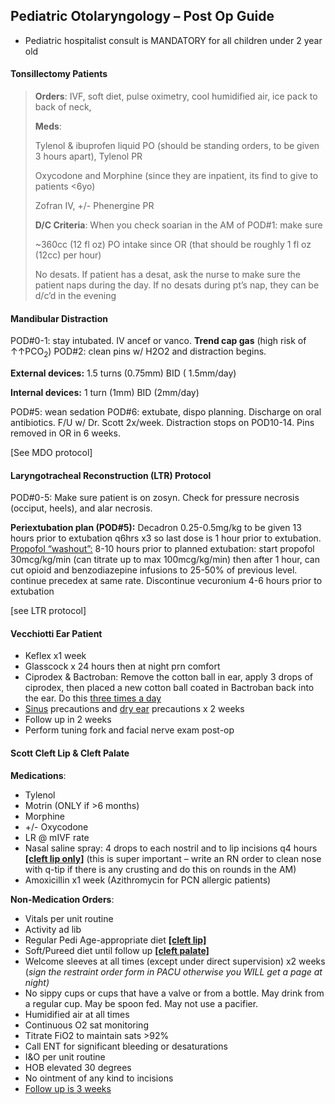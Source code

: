 ## Pediatric Otolaryngology – Post Op Guide

* Pediatric hospitalist consult is MANDATORY for all children under 2 year old

#### Tonsillectomy Patients

> **Orders**: IVF, soft diet, pulse oximetry, cool humidified air, ice pack to back of neck,
>
> **Meds**:
>
> Tylenol & ibuprofen liquid PO (should be standing orders, to be given 3 hours apart), Tylenol PR
>
> Oxycodone and Morphine (since they are inpatient, its find to give to patients <6yo)
>
> Zofran IV, +/- Phenergine PR
>
> **D/C Criteria**: When you check soarian in the AM of POD#1: make sure
>
> \~360cc (12 fl oz) PO intake since OR (that should be roughly 1 fl oz (12cc) per hour)
>
> No desats. If patient has a desat, ask the nurse to make sure the patient naps during the day. If no desats during pt’s nap, they can be d/c’d in the evening

#### Mandibular Distraction

POD#0-1: stay intubated. IV ancef or vanco. **Trend cap gas** (high risk of ↑↑PCO<sub>2</sub>) POD#2: clean pins w/ H2O2 and distraction begins.

**External devices:** 1.5 turns (0.75mm) BID ( 1.5mm/day)

**Internal devices:** 1 turn (1mm) BID (2mm/day)

POD#5: wean sedation POD#6: extubate, dispo planning. Discharge on oral antibiotics. F/U w/ Dr. Scott 2x/week. Distraction stops on POD10-14. Pins removed in OR in 6 weeks.

\[See MDO protocol\]

#### Laryngotracheal Reconstruction (LTR) Protocol

POD#0-5: Make sure patient is on zosyn. Check for pressure necrosis (occiput, heels), and alar necrosis.

**Periextubation plan (POD#5):** Decadron 0.25-0.5mg/kg to be given 13 hours prior to extubation q6hrs x3 so last dose is 1 hour prior to extubation. <u>Propofol “washout”:</u> 8-10 hours prior to planned extubation: start propofol 30mcg/kg/min (can titrate up to max 100mcg/kg/min) then after 1 hour, can cut opioid and benzodiazepine infusions to 25-50% of previous level. continue precedex at same rate. Discontinue vecuronium 4-6 hours prior to extubation

\[see LTR protocol\]

#### Vecchiotti Ear Patient

* Keflex x1 week
* Glasscock x 24 hours then at night prn comfort
* Ciprodex & Bactroban: Remove the cotton ball in ear, apply 3 drops of ciprodex, then placed a new cotton ball coated in Bactroban back into the ear. Do this <u>three times a day</u>
* <u>Sinus</u> precautions and <u>dry ear</u> precautions x 2 weeks
* Follow up in 2 weeks
* Perform tuning fork and facial nerve exam post-op

#### Scott Cleft Lip & Cleft Palate

**Medications**:

* Tylenol
* Motrin (ONLY if >6 months)
* Morphine
* +/- Oxycodone
* LR @ mIVF rate
* Nasal saline spray: 4 drops to each nostril and to lip incisions q4 hours **<u>\[cleft lip only\]</u>** (this is super important – write an RN order to clean nose with q-tip if there is any crusting and do this on rounds in the AM)
* Amoxicillin x1 week (Azithromycin for PCN allergic patients)

**Non-Medication Orders**:

* Vitals per unit routine
* Activity ad lib
* Regular Pedi Age-appropriate diet **<u>\[cleft lip\]</u>**
* Soft/Pureed diet until follow up **<u>\[cleft palate\]</u>**
* Welcome sleeves at all times (except under direct supervision) x2 weeks (*sign the restraint order form in PACU otherwise you WILL get a page at night)*
* No sippy cups or cups that have a valve or from a bottle. May drink from a regular cup. May be spoon fed. May not use a pacifier.
* Humidified air at all times
* Continuous O2 sat monitoring
* Titrate FiO2 to maintain sats >92%
* Call ENT for significant bleeding or desaturations
* I&O per unit routine
* HOB elevated 30 degrees
* No ointment of any kind to incisions
* <u>Follow up is 3 weeks</u>


